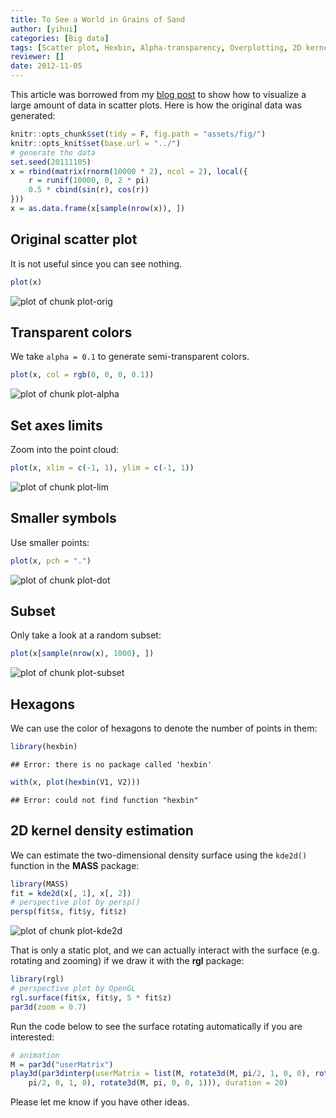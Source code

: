 ```yaml
---
title: To See a World in Grains of Sand
author: [yihui]
categories: [Big data]
tags: [Scatter plot, Hexbin, Alpha-transparency, Overplotting, 2D kernel density estimation, test]
reviewer: []
date: 2012-11-05
---
```


This article was borrowed from my [blog post](http://yihui.name/en/2008/09/to-see-a-circle-in-a-pile-of-sand/) to show how to visualize a large amount of data in scatter plots. Here is how the original data was generated:


```r
knitr::opts_chunk$set(tidy = F, fig.path = "assets/fig/")
knitr::opts_knit$set(base.url = "../")
# generate the data
set.seed(20111105)
x = rbind(matrix(rnorm(10000 * 2), ncol = 2), local({
    r = runif(10000, 0, 2 * pi)
    0.5 * cbind(sin(r), cos(r))
}))
x = as.data.frame(x[sample(nrow(x)), ])
```


## Original scatter plot

It is not useful since you can see nothing.


```r
plot(x)
```

![plot of chunk plot-orig](assets/fig/plot-orig.png) 


## Transparent colors

We take `alpha = 0.1` to generate semi-transparent colors.


```r
plot(x, col = rgb(0, 0, 0, 0.1))
```

![plot of chunk plot-alpha](assets/fig/plot-alpha.png) 


## Set axes limits

Zoom into the point cloud:


```r
plot(x, xlim = c(-1, 1), ylim = c(-1, 1))
```

![plot of chunk plot-lim](assets/fig/plot-lim.png) 


## Smaller symbols

Use smaller points:


```r
plot(x, pch = ".")
```

![plot of chunk plot-dot](assets/fig/plot-dot.png) 


## Subset

Only take a look at a random subset:


```r
plot(x[sample(nrow(x), 1000), ])
```

![plot of chunk plot-subset](assets/fig/plot-subset.png) 


## Hexagons

We can use the color of hexagons to denote the number of points in them:


```r
library(hexbin)
```

```
## Error: there is no package called 'hexbin'
```

```r
with(x, plot(hexbin(V1, V2)))
```

```
## Error: could not find function "hexbin"
```


## 2D kernel density estimation

We can estimate the two-dimensional density surface using the `kde2d()` function in the **MASS** package:


```r
library(MASS)
fit = kde2d(x[, 1], x[, 2])
# perspective plot by persp()
persp(fit$x, fit$y, fit$z)
```

![plot of chunk plot-kde2d](assets/fig/plot-kde2d.png) 


That is only a static plot, and we can actually interact with the surface (e.g. rotating and zooming) if we draw it with the **rgl** package:


```r
library(rgl)
# perspective plot by OpenGL
rgl.surface(fit$x, fit$y, 5 * fit$z)
par3d(zoom = 0.7)
```


Run the code below to see the surface rotating automatically if you are interested:


```r
# animation
M = par3d("userMatrix")
play3d(par3dinterp(userMatrix = list(M, rotate3d(M, pi/2, 1, 0, 0), rotate3d(M, 
    pi/2, 0, 1, 0), rotate3d(M, pi, 0, 0, 1))), duration = 20)
```


Please let me know if you have other ideas.
